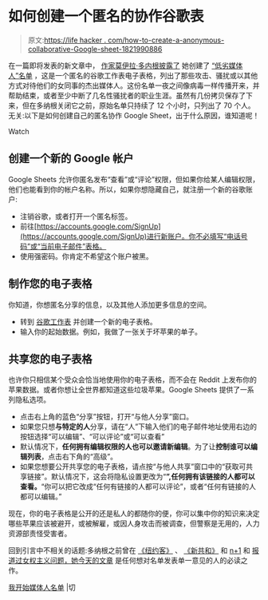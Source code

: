 # 如何创建一个匿名的协作谷歌表

> 原文:[https://life hacker . com/how-to-create-a-anonymous-collaborative-Google-sheet-1821990886](https://lifehacker.com/how-to-create-an-anonymous-collaborative-google-sheet-1821990886)

在一篇即将发表的新文章中， [作家莫伊拉·多内根披露了](https://www.thecut.com/2018/01/moira-donegan-i-started-the-media-men-list.html) 她创建了 [“低劣媒体人”名单](https://jezebel.com/the-protection-racket-1819404377) ，这是一个匿名的谷歌工作表电子表格，列出了那些攻击、骚扰或以其他方式对待他们的女同事的杰出媒体人。这份名单一夜之间像病毒一样传播开来，并帮助结束，或者至少中断了几名性骚扰者的职业生涯。虽然有几份拷贝保存了下来，但在多纳根关闭它之前，原始名单只持续了 12 个小时，只列出了 70 个人。无关:以下是如何创建自己的匿名协作 Google Sheet，出于什么原因，谁知道呢！

Watch

## 创建一个新的 Google 帐户

Google Sheets 允许你匿名发布“查看”或“评论”权限，但如果你给某人编辑权限，他们也能看到你的帐户名称。所以，如果你想隐藏自己，就注册一个新的谷歌账户:

*   注销谷歌，或者打开一个匿名标签。
*   前往[https://accounts.google.com/SignUp](https://accounts.google.com/SignUp)进行新账户。你不必填写“电话号码”或“当前电子邮件”表格。
*   使用强密码。你肯定不希望这个账户被黑。

## 制作您的电子表格

你知道，你想匿名分享的信息，以及其他人添加更多信息的空间。

*   转到 [谷歌工作表](https://docs.google.com/spreadsheets/u/0/) 并创建一个新的电子表格。
*   输入你的起始数据。例如，我做了一张关于坏苹果的单子。

## 共享您的电子表格

也许你只相信某个受众会恰当地使用你的电子表格，而不会在 Reddit 上发布你的苹果数据。或者你想让全世界都知道这些垃圾苹果。Google Sheets 提供了一系列隐私选项。

*   点击右上角的蓝色“分享”按钮，打开“与他人分享”窗口。
*   如果您只想**与特定的人**分享，请在“人”下输入他们的电子邮件地址使用右边的按钮选择“可以编辑”、“可以评论”或“可以查看”
*   默认情况下，**任何拥有编辑权限的人也可以邀请新编辑**。为了让**控制谁可以编辑列表**，点击右下角的“高级”。
*   如果您想要公开共享您的电子表格，请点按“与他人共享”窗口中的“获取可共享链接”。默认情况下，这会将隐私设置更改为“**”,任何拥有该链接的人都可以查看。**“你可以把它改成“任何有链接的人都可以评论”，或者“任何有链接的人都可以编辑。”

现在，你的电子表格是公开的还是私人的都随你的便，你可以集中你的知识来决定哪些苹果应该被避开，或被解雇，或因人身攻击而被调查，但警察是无用的，人力资源部责怪受害者。

回到引言中不相关的话题:多纳根之前曾在 [《纽约客》](https://www.newyorker.com/contributors/moira-donegan) 、 [《新共和》](https://newrepublic.com/authors/moira-donegan) 和 [n+1](https://nplusonemag.com/authors/donegan-moira/) 和 [报道过女权主义问题，她今天的文章](https://www.thecut.com/2018/01/moira-donegan-i-started-the-media-men-list.html) 是任何想对名单发表单一意见的人的必读之作。

[我开始媒体人名单](https://www.thecut.com/2018/01/moira-donegan-i-started-the-media-men-list.html) |切